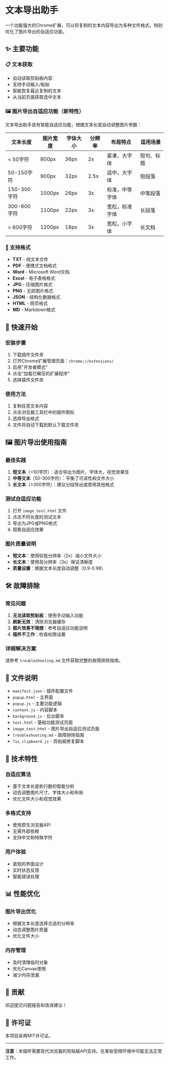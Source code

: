 # 文本导出助手

一个功能强大的Chrome扩展，可以将复制的文本内容导出为多种文件格式，特别优化了图片导出的自适应功能。

## ✨ 主要功能

### 📋 文本获取
- 自动读取剪贴板内容
- 支持手动输入/粘贴
- 智能恢复最近复制的文本
- 从当前页面获取选中文本

### 🖼️ 图片导出自适应功能（新特性）

文本导出助手具有智能自适应功能，根据文本长度自动调整图片参数：

| 文本长度 | 图片宽度 | 字体大小 | 分辨率 | 布局特点 | 适用场景 |
|---------|---------|---------|--------|---------|---------|
| < 50字符 | 800px | 36px | 2x | 紧凑，大字体 | 短句、标题 |
| 50-150字符 | 900px | 32px | 2.5x | 适中，大字体 | 短段落 |
| 150-300字符 | 1000px | 26px | 3x | 标准，中等字体 | 中等段落 |
| 300-600字符 | 1100px | 22px | 3x | 宽松，标准字体 | 长段落 |
| > 600字符 | 1200px | 18px | 3x | 宽松，小字体 | 长文档 |

### 📁 支持格式
- **TXT** - 纯文本文件
- **PDF** - 便携式文档格式
- **Word** - Microsoft Word文档
- **Excel** - 电子表格格式
- **JPG** - 压缩图片格式
- **PNG** - 无损图片格式
- **JSON** - 结构化数据格式
- **HTML** - 网页格式
- **MD** - Markdown格式

## 🚀 快速开始

### 安装步骤
1. 下载插件文件夹
2. 打开Chrome扩展管理页面：`chrome://extensions/`
3. 启用"开发者模式"
4. 点击"加载已解压的扩展程序"
5. 选择插件文件夹

### 使用方法
1. 复制任意文本内容
2. 点击浏览器工具栏中的插件图标
3. 选择导出格式
4. 文件将自动下载到默认下载文件夹

## 🖼️ 图片导出使用指南

### 最佳实践
1. **短文本**（<50字符）：适合导出为图片，字体大，视觉效果佳
2. **中等文本**（50-300字符）：平衡了可读性和文件大小
3. **长文本**（>300字符）：建议分段导出或使用其他格式

### 测试自适应功能
1. 打开 `image_test.html` 文件
2. 点击不同长度的测试文本
3. 导出为JPG或PNG格式
4. 观察自适应效果

### 图片质量说明
- **短文本**：使用较低分辨率（2x）减小文件大小
- **长文本**：使用高分辨率（3x）保证清晰度
- **质量设置**：根据文本长度自动调整（0.9-0.98）

## 🛠️ 故障排除

### 常见问题
1. **无法读取剪贴板**：使用手动输入功能
2. **刷新无效**：清除浏览器缓存
3. **图片效果不理想**：参考自适应功能说明
4. **插件不工作**：检查权限设置

### 详细解决方案
请参考 `troubleshooting.md` 文件获取完整的故障排除指南。

## 📁 文件说明

- `manifest.json` - 插件配置文件
- `popup.html` - 主界面
- `popup.js` - 主要功能逻辑
- `content.js` - 内容脚本
- `background.js` - 后台脚本
- `test.html` - 基础功能测试页面
- `image_test.html` - 图片导出自适应测试页面
- `troubleshooting.md` - 故障排除指南
- `fix_clipboard.js` - 剪贴板修复脚本

## 🔧 技术特性

### 自适应算法
- 基于文本长度和行数的智能分析
- 动态调整图片尺寸、字体大小和布局
- 优化文件大小和视觉效果

### 多格式支持
- 使用原生浏览器API
- 无需外部依赖
- 支持中文和特殊字符

### 用户体验
- 直观的界面设计
- 实时状态反馈
- 智能错误处理

## 📊 性能优化

### 图片导出优化
- 根据文本长度选择合适的分辨率
- 动态调整图片质量
- 优化文件大小

### 内存管理
- 及时清理临时对象
- 优化Canvas使用
- 减少内存泄漏

## 🤝 贡献

欢迎提交问题报告和改进建议！

## 📄 许可证

本项目采用MIT许可证。

---

**注意**：本插件需要现代浏览器的剪贴板API支持。在某些受限环境中可能无法正常工作。 